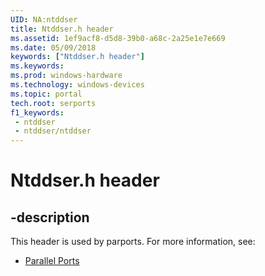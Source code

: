 ```yaml
---
UID: NA:ntddser
title: Ntddser.h header
ms.assetid: 1ef9acf8-d5d8-39b0-a68c-2a25e1e7e669
ms.date: 05/09/2018
keywords: ["Ntddser.h header"]
ms.keywords: 
ms.prod: windows-hardware
ms.technology: windows-devices
ms.topic: portal
tech.root: serports
f1_keywords:
 - ntddser
 - ntddser/ntddser
---
```


# Ntddser.h header


## -description

This header is used by parports. For more information, see:

- [Parallel Ports](../_parports/index.md)


